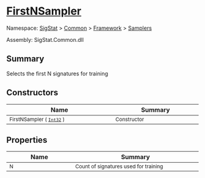 # [FirstNSampler](./FirstNSampler.md)

Namespace: [SigStat]() > [Common](./../../README.md) > [Framework]() > [Samplers](./README.md)

Assembly: SigStat.Common.dll

## Summary
Selects the first N signatures for training

## Constructors

| Name | Summary | 
| --- | --- | 
| <sub>FirstNSampler ( [`Int32`](https://docs.microsoft.com/en-us/dotnet/api/System.Int32) )</sub><img width=200/>  | <sub>Constructor</sub><img width=200/>  | <br>


## Properties

| Name | Summary | 
| --- | --- | 
| <sub>N</sub><img width=200/>  | <sub>Count of signatures used for training</sub><img width=200/>  | <br>


